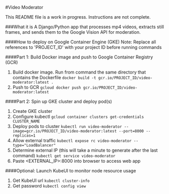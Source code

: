 #Video Moderator

This README file is a work in progress. Instructions are not complete.

###What it is
A Django/Python app that processes mp4 videos, extracts still frames, and sends them to the Google Vision API
for moderation.

####How to deploy on Google Container Engine (GKE)
Note: Replace all references to 'PROJECT_ID' with your project ID before running commands

####Part 1: Build Docker image and push to Google Container Registry (GCR)
1. Build docker image. Run from command the same directory that contains the Dockerfile
`docker build -t gcr.io/PROJECT_ID/video-moderator:latest .`
2. Push to GCR
`gcloud docker push gcr.io/PROJECT_ID/video-moderator:latest`

####Part 2: Spin up GKE cluster and deploy pod(s)
1. Create GKE cluster
2. Configure kubectl
`gcloud container clusters get-credentials CLUSTER_NAME`
3. Deploy pods to cluster
`kubectl run video-moderator --image=gcr.io/PROJECT_ID/video-moderator:latest --port=8000 --replicas=1`
4. Allow external traffic
`kubectl expose rc video-moderator --type="LoadBalancer"`
5. Determine external IP (this will take a minute to generate after the last command)
`kubectl get service video-moderator`
6. Paste <EXTERNAL_IP>:8000 into browser to access web app

####Optional: Launch KubeUI to monitor node resource usage
1. Get KubeUI url
`kubectl cluster-info`
2. Get password
`kubectl config view`